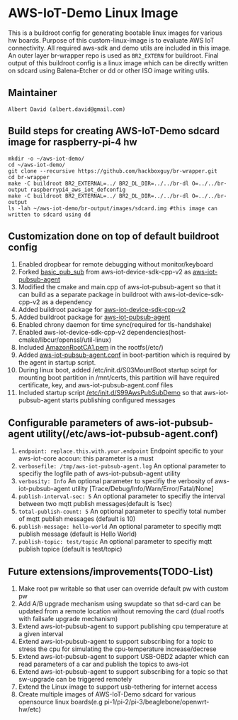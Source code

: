 # AWS-IoT-Demo Linux Image

This is a buildroot config for generating bootable linux images for various hw boards. Purpose of this custom-linux-image is to evaluate AWS IoT connectivity. All required aws-sdk and demo utils are included in this image. An outer layer br-wrapper repo is used as ```BR2_EXTERN``` for buildroot. Final output of this buildroot config is a linux image which can be directly written on sdcard using Balena-Etcher or dd or other ISO image writing utils.

## Maintainer
	Albert David (albert.david@gmail.com)

## Build steps for creating AWS-IoT-Demo sdcard image for raspberry-pi-4 hw
    mkdir -o ~/aws-iot-demo/
    cd ~/aws-iot-demo/
    git clone --recursive https://github.com/hackboxguy/br-wrapper.git
    cd br-wrapper
    make -C buildroot BR2_EXTERNAL=../ BR2_DL_DIR=../../br-dl O=../../br-output raspberrypi4_aws_iot_defconfig
    make -C buildroot BR2_EXTERNAL=../ BR2_DL_DIR=../../br-dl O=../../br-output
    ls -lah ~/aws-iot-demo/br-output/images/sdcard.img #this image can written to sdcard using dd

## Customization done on top of default buildroot config
1. Enabled dropbear for remote debugging without monitor/keyboard
2. Forked [basic_pub_sub](https://github.com/aws/aws-iot-device-sdk-cpp-v2/tree/main/samples/pub_sub/basic_pub_sub) from aws-iot-device-sdk-cpp-v2 as [aws-iot-pubsub-agent](https://github.com/hackboxguy/aws-iot-pubsub-agent)
3. Modified the cmake and main.cpp of aws-iot-pubsub-agent so that it can build as a separate package in buildroot with aws-iot-device-sdk-cpp-v2 as a dependency
4. Added buildroot package for [aws-iot-device-sdk-cpp-v2](https://github.com/hackboxguy/br-wrapper/tree/main/package/aws-iot-device-sdk-cpp-v2)
5. Added buildroot package for [aws-iot-pubsub-agent](https://github.com/hackboxguy/br-wrapper/tree/main/package/aws-iot-pubsub-agent)
6. Enabled chrony daemon for time sync(required for tls-handshake)
7. Enabled aws-iot-device-sdk-cpp-v2 dependencies(host-cmake/libcur/openssl/util-linux)
8. Included [AmazonRootCA1.pem](https://github.com/hackboxguy/br-wrapper/blob/main/board/aws-iot-demo/fs-overlay/etc/AmazonRootCA1.pem) in the rootfs(/etc/)
9. Added [aws-iot-pubsub-agent.conf](https://github.com/hackboxguy/br-wrapper/blob/main/board/aws-iot-demo/fs-overlay/etc/aws-iot-pubsub-agent.conf) in boot-partition which is required by the agent in startup script.
10. During linux boot, added /etc/init.d/S03MountBoot startup scirpt for mounting boot partition in /mnt/certs, this partition will have required certificate, key, and aws-iot-pubsub-agent.conf files
11. Included startup script [/etc/init.d/S99AwsPubSubDemo](https://github.com/hackboxguy/br-wrapper/blob/main/board/aws-iot-demo/fs-overlay/etc/init.d/S99AwsPubSubDemo) so that aws-iot-pubsub-agent starts publishing configured messages

## Configurable parameters of aws-iot-pubsub-agent utility(/etc/aws-iot-pubsub-agent.conf)
1. ```endpoint: replace.this.with.your.endpoint``` Endpoint specific to your aws-iot-core accoun: this parameter is a must
2. ```verbosefile: /tmp/aws-iot-pubsub-agent.log``` An optional parameter to specifiy the logfile path of aws-iot-pubsub-agent utility
3. ```verbosity: Info``` An optional parameter to specifiy the verbosity of aws-iot-pubsub-agent utility [Trace/Debug/Info/Warn/Error/Fatal/None]
4. ```publish-interval-sec: 5``` An optional parameter to specifiy the interval between two mqtt publish messages(default is 1sec)
5. ```total-publish-count: 5``` An optional parameter to specifiy total number of mqtt publish messages (default is 10)
6. ```publish-message: hello-world``` An optional parameter to specifiy mqtt publish message (default is Hello World)
7. ```publish-topic: test/topic``` An optional parameter to specifiy mqtt publish topice (default is test/topic)

## Future extensions/improvements(TODO-List)
1. Make root pw writable so that user can override default pw with custom pw
2. Add A/B upgrade mechanism using swupdate so that sd-card can be updated from a remote location without removing the card (dual rootfs with failsafe upgrade mechanism)
3. Extend aws-iot-pubsub-agent to support publishing cpu temperature at a given interval
4. Extend aws-iot-pubsub-agent to support subscribing for a topic to stress the cpu for simulating the cpu-temperature increase/decrese
5. Extend aws-iot-pubsub-agent to support USB-OBD2 adapter which can read parameters of a car and publish the topics to aws-iot
6. Extend aws-iot-pubsub-agent to support subscribing for a topic so that sw-upgrade can be triggered remotely
7. Extend the Linux image to support usb-tethering for internet access
8. Create multiple images of AWS-IoT-Demo sdcard for various opensource linux boards(e.g pi-1/pi-2/pi-3/beaglebone/openwrt-hw/etc)

